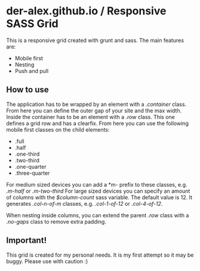 # der-alex.github.io / Responsive SASS Grid
This is a responsive grid created with grunt and sass.
The main features are: 
- Mobile first
- Nesting
- Push and pull

## How to use
The application has to be wrapped by an element with a *.container* class. From here you can define the outer gap of your site and the max width.
Inside the container has to be an element with a *.row* class. This one defines a grid row and has a clearfix.
From here you can use the following mobile first classes on the child elements:
- .full
- .half
- .one-third
- .two-third
- .one-quarter
- .three-quarter

For medium sized devices you can add a *m- prefix to these classes, e.g. *.m-half* or *.m-two-third*
For large sized devices you can specify an amount of columns with the *$column-count* sass variable. The default value is 12.
It generates *.col-n-of-m* classes, e.g. *.col-1-of-12* or *.col-4-of-12*.

When nesting inside columns, you can extend the parent *.row* class with a *.no-gaps* class to remove extra padding.

## Important!
This grid is created for my personal needs. It is my first attempt so it may be buggy. Please use with caution :)

